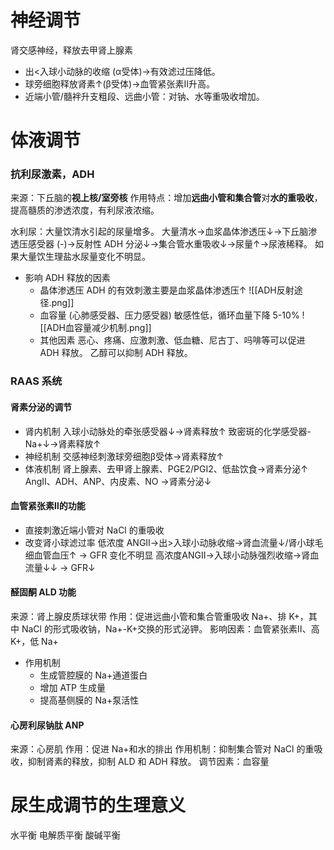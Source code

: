 # 神经调节
肾交感神经，释放去甲肾上腺素
- 出<入球小动脉的收缩 (α受体)→有效滤过压降低。
- 球旁细胞释放肾素↑(β受体)→血管紧张素Ⅱ升高。
- 近端小管/髓袢升支粗段、远曲小管：对钠、水等重吸收增加。
# 体液调节
### 抗利尿激素，ADH
来源：下丘脑的**视上核/室旁核**
作用特点：增加**远曲小管和集合管**对**水的重吸收**，提高髓质的渗透浓度，有利尿液浓缩。

水利尿：大量饮清水引起的尿量增多。
大量清水→血浆晶体渗透压↓→下丘脑渗透压感受器 (-)→反射性 ADH 分泌↓→集合管水重吸收↓→尿量↑→尿液稀释。
如果大量饮生理盐水尿量变化不明显。

- 影响 ADH 释放的因素
	- 晶体渗透压
	  ADH 的有效刺激主要是血浆晶体渗透压↑
	  ![[ADH反射途径.png]]
	- 血容量 (心肺感受器、压力感受器)
	  敏感性低，循环血量下降 5-10%
	  ![[ADH血容量减少机制.png]]
	- 其他因素
	  恶心、疼痛、应激刺激、低血糖、尼古丁、吗啡等可以促进 ADH 释放。
	  乙醇可以抑制 ADH 释放。
### RAAS 系统
#### 肾素分泌的调节
- 肾内机制
  入球小动脉处的牵张感受器↓→肾素释放↑
  致密斑的化学感受器-Na+↓→肾素释放↑
- 神经机制
  交感神经刺激球旁细胞β受体→肾素释放↑
- 体液机制
  肾上腺素、去甲肾上腺素、PGE2/PGI2、低盐饮食→肾素分泌↑
   AngⅡ、ADH、ANP、内皮素、NO →肾素分泌↓
#### 血管紧张素Ⅱ的功能
- 直接刺激近端小管对 NaCl 的重吸收
- 改变肾小球滤过率
   低浓度 ANGⅡ→出>入球小动脉收缩→肾血流量↓/肾小球毛细血管血压↑ → GFR 变化不明显
   高浓度ANGⅡ→入球小动脉强烈收缩→肾血流量↓↓ → GFR↓
#### 醛固酮 ALD 功能
来源：肾上腺皮质球状带
作用：促进远曲小管和集合管重吸收 Na+、排 K+，其中 NaCl 的形式吸收钠，Na+-K+交换的形式泌钾。
影响因素：血管紧张素Ⅱ、高 K+，低 Na+
- 作用机制
	- 生成管腔膜的 Na+通道蛋白
	- 增加 ATP 生成量
	- 提高基侧膜的 Na+泵活性
#### 心房利尿钠肽 ANP
来源：心房肌
作用：促进 Na+和水的排出
作用机制：抑制集合管对 NaCl 的重吸收，抑制肾素的释放，抑制 ALD 和 ADH 释放。
调节因素：血容量
# 尿生成调节的生理意义
水平衡
电解质平衡
酸碱平衡